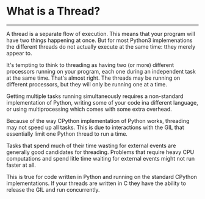 # What is a Thread?

---
A thread is a separate flow of execution. This means that your program will have two things happening at once. But for most Python3 implemenations the different threads do not actually execute at the same time: tthey merely appear to.

It's tempting to think to threading as having two (or more) different processors running on your program, each one during an independent task at the same time. That's almost right. The threads may be running on different processors, but they will only be running one at a time.

Getting multiple tasks running simultaneously requires a non-standard implementation of Python, writing some of your code ina different language, or using multiprocessing which comes with some extra overhead.

Because of the way CPython implementation of Python works, threading may not speed up all tasks. This is due to interactions with the GIL that essentially limit one Python thread to run a time.

Tasks that spend much of their time wasting for external events are generally good candidates for threading. Problems that require heavy CPU computations and spend litle time waiting for external events might not run faster at all.

This is true for code written in Python and running on the standard CPython implementations. If your threads are written in C they have the ability to release the GIL and run concurrently.
